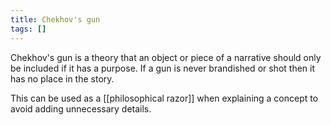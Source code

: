```yaml
---
title: Chekhov's gun
tags: []
---
```


Chekhov's gun is a theory that an object or piece of a narrative should only be included if it has a purpose. If a gun is never brandished or shot then it has no place in the story. 

This can be used as a [[philosophical razor]] when explaining a concept to avoid adding unnecessary details.
